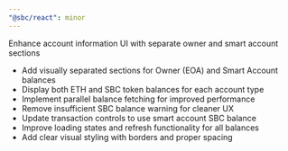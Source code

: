 ```yaml
---
"@sbc/react": minor
---
```


Enhance account information UI with separate owner and smart account sections

- Add visually separated sections for Owner (EOA) and Smart Account balances
- Display both ETH and SBC token balances for each account type  
- Implement parallel balance fetching for improved performance
- Remove insufficient SBC balance warning for cleaner UX
- Update transaction controls to use smart account SBC balance
- Improve loading states and refresh functionality for all balances
- Add clear visual styling with borders and proper spacing
